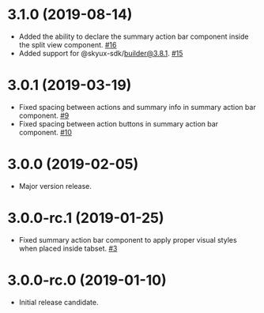 # 3.1.0 (2019-08-14)

- Added the ability to declare the summary action bar component inside the split view component. [#16](https://github.com/blackbaud/skyux-action-bars/pull/16)
- Added support for @skyux-sdk/builder@3.8.1. [#15](https://github.com/blackbaud/skyux-action-bars/pull/15)

# 3.0.1 (2019-03-19)

- Fixed spacing between actions and summary info in summary action bar component. [#9](https://github.com/blackbaud/skyux-action-bars/pull/9)
- Fixed spacing between action buttons in summary action bar component. [#10](https://github.com/blackbaud/skyux-action-bars/pull/10)

# 3.0.0 (2019-02-05)

- Major version release.

# 3.0.0-rc.1 (2019-01-25)

- Fixed summary action bar component to apply proper visual styles when placed inside tabset. [#3](https://github.com/blackbaud/skyux-action-bars/pull/3)

# 3.0.0-rc.0 (2019-01-10)

- Initial release candidate.
